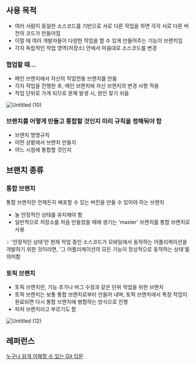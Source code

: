 ## 사용 목적

- 여러 사람이 동일한 소스코드를 기반으로 서로 다른 작업을 하면 각각 서로 다른 버전의 코드가 만들어짐
- 이럴 때 여러 개발자들이 다양한 작업을 할 수 있게 만들어주는 기능이 브랜치임
- 각자 독립적인 작업 영역(저장소) 안에서 마음대로 소스코드를 변경

### 협업할 때...

- 메인 브랜치에서 자신의 작업전용 브랜치를 만듦
- 각자 작업을 진행한 후, 메인 브랜치에 자신 브랜치의 변경 사항 적용
- 작업 단위로 가게 되므로 문제 발생 시, 원인 찾기 쉬움

![Untitled (10)](https://user-images.githubusercontent.com/71035113/149709955-6384b3ee-274d-4a33-bdeb-efca3b4e645d.png)

### 브랜치를 어떻게 만들고 통합할 것인지 미리 규칙을 정해둬야 함

- 브랜치 명명규칙
- 어떤 상황에서 브랜치 만들지
- 어느 시점에 통합할 것인지

## 브랜치 종류

### 통합 브랜치

통합 브랜치란 언제든지 배포할 수 있는 버전을 만들 수 있어야 하는 브랜치

- 늘 안정적인 상태를 유지해야 함
- 일반적으로 저장소를 처음 만들었을 때에 생기는 'master' 브랜치를 통합 브랜치로 사용

<aside>
💡 '안정적인 상태'란 현재 작업 중인 소스코드가 모바일에서 동작하는 어플리케이션을 개발하기 위한 것이라면, '그 어플리케이션의 모든 기능이 정상적으로 동작하는 상태'를 의미함

</aside>


### 토픽 브랜치

- 토픽 브랜치란, 기능 추가나 버그 수정과 같은 단위 작업을 위한 브랜치
- 토픽 브랜치는 보통 통합 브랜치로부터 만들어 내며, 토픽 브랜치에서 특정 작업이 완료되면 다시 통합 브랜치에 병합하는 방식으로 진행
- 피처 브랜치라고 부르기도 함

![Untitled (12)](https://user-images.githubusercontent.com/71035113/149710163-3286c468-1c73-45ec-bb49-cf58d9cd3c2c.png)


## 레퍼런스
[누구나 쉽게 이해할 수 있는 Git 입문](https://backlog.com/git-tutorial/kr/intro/intro1_1.html)

